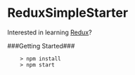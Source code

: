 # ReduxSimpleStarter

Interested in learning [Redux](https://www.udemy.com/react-redux/)?

###Getting Started###

```
	> npm install
	> npm start
```



